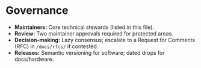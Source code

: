 # Governance
- **Maintainers:** Core technical stewards (listed in this file).
- **Review:** Two maintainer approvals required for protected areas.
- **Decision‑making:** Lazy consensus; escalate to a Request for Comments (RFC) in `/docs/rfcs/` if contested.
- **Releases:** Semantic versioning for software; dated drops for docs/hardware.
